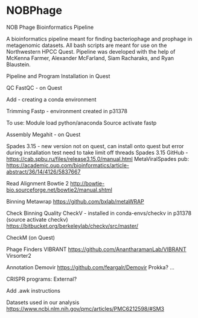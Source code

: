 # NOBPhage
NOB Phage Bioinformatics Pipeline


A bioinformatics pipeline meant for finding bacteriophage and prophage in metagenomic datasets. All bash scripts are meant for use on the Northwestern HPCC Quest. Pipeline was developed with the help of McKenna Farmer, Alexander McFarland, Siam Racharaks, and Ryan Blaustein.

Pipeline and Program Installation in Quest

QC
FastQC - on Quest


Add - creating a conda environment 

Trimming 
Fastp - environment created in p31378 

To use:
Module load python/anaconda
Source activate fastp

Assembly
Megahit - on Quest

Spades 3.15 - new version not on quest, can install onto quest but error during installation test need to take limit off threads
Spades 3.15 GitHub - https://cab.spbu.ru/files/release3.15.0/manual.html
MetaViralSpades pub: https://academic.oup.com/bioinformatics/article-abstract/36/14/4126/5837667

Read Alignment
Bowtie 2 http://bowtie-bio.sourceforge.net/bowtie2/manual.shtml

Binning
Metawrap 
https://github.com/bxlab/metaWRAP

Check Binning Quality
CheckV - installed in conda-envs/checkv in p31378 (source activate checkv) 
https://bitbucket.org/berkeleylab/checkv/src/master/

CheckM (on Quest)

Phage Finders
VIBRANT https://github.com/AnantharamanLab/VIBRANT
Virsorter2

Annotation
Demovir
https://github.com/feargalr/Demovir
Prokka?
…

CRISPR programs:
External?


Add .awk instructions

Datasets used in our analysis
https://www.ncbi.nlm.nih.gov/pmc/articles/PMC6212598/#SM3
